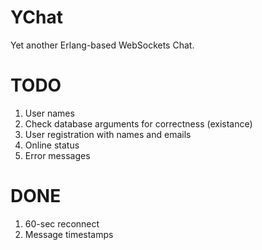 YChat
=====

Yet another Erlang-based WebSockets Chat.

TODO
====

1. User names
2. Check database arguments for correctness (existance)
3. User registration with names and emails
4. Online status
5. Error messages

DONE
====
1. 60-sec reconnect
2. Message timestamps
